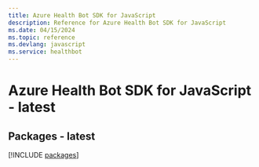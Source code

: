 ```yaml
---
title: Azure Health Bot SDK for JavaScript
description: Reference for Azure Health Bot SDK for JavaScript
ms.date: 04/15/2024
ms.topic: reference
ms.devlang: javascript
ms.service: healthbot
---
```

# Azure Health Bot SDK for JavaScript - latest
## Packages - latest
[!INCLUDE [packages](health-bot-index.md)]